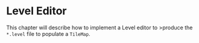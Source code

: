 # Level Editor

This chapter will describe how to implement a Level editor to >produce the `
*.level` file to populate a `TileMap`.
